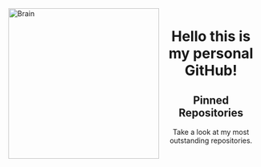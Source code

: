 <img align="left" alt="Brain" width="300" src="http://gifimage.net/wp-content/uploads/2017/10/cerebro-gif-tumblr-3.gif">
<h1 align="center">Hello this is my personal GitHub!</h1>

<h2 align="center">Pinned Repositories</h2>
<p align="center">Take a look at my most outstanding repositories.</p>

